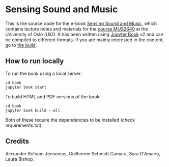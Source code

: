# Sensing Sound and Music

This is the source code for the e-book [Sensing Sound and Music](https://fourms.github.io/sensingsoundandmusic/), which contains lecture notes and materials for the [course MUS2640](https://www.uio.no/studier/emner/hf/imv/MUS2640/) at the University of Oslo (UiO). It has been written using [Jupyter Book](https://jupyterbook.org/) v2 and can be compiled to different formats. If you are mainly interested in the content, go to [the build](https://fourms.github.io/sensingsoundandmusic/).  

## How to run locally

To run the book using a local server: 

    cd book
    jupyter book start

To build HTML and PDF versions of the book: 

    cd book
    jupyter book build --all

Both of these require the dependencies to be installed (check requirements.txt).

## Credits

Alexander Refsum Jensenius, Guilherme Schmidt Camara, Sara D'Amario, Laura Bishop.